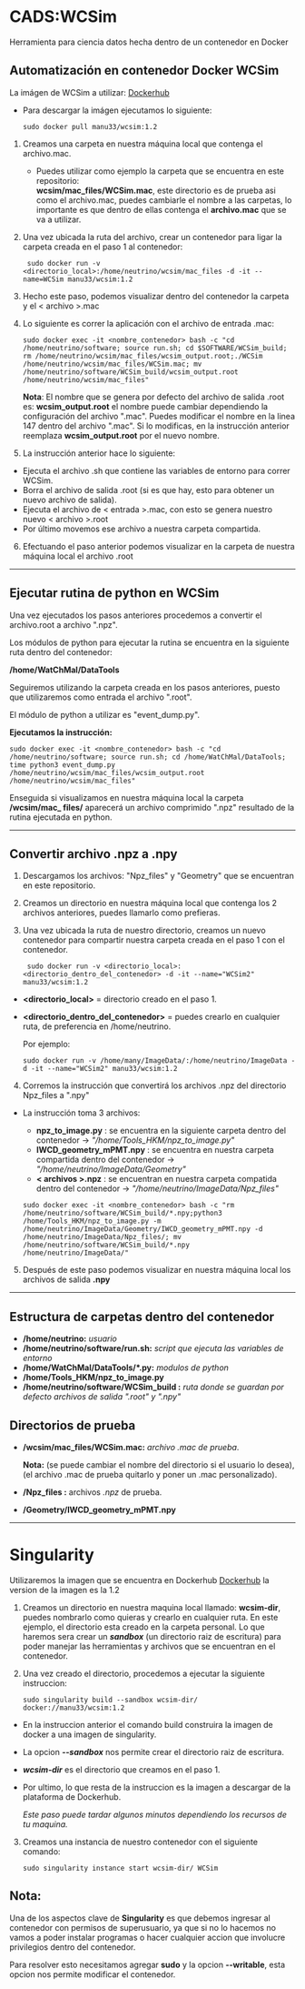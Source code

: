 # CADS:WCSim
Herramienta para ciencia datos hecha dentro de un contenedor en Docker

## Automatización en contenedor Docker WCSim

La imágen de WCSim a utilizar: [Dockerhub](https://hub.docker.com/r/manu33/wcsim "manu33/wcsim")

* Para descargar la imágen ejecutamos lo siguiente: 
    ```Docker
    sudo docker pull manu33/wcsim:1.2
    ```

1. Creamos una carpeta en nuestra máquina local que contenga el archivo.mac.

    * Puedes utilizar como ejemplo la carpeta que se encuentra en este          repositorio:     
        **wcsim/mac_files/WCSim.mac**, este directorio es de prueba asi como el archivo.mac, puedes cambiarle el nombre a las carpetas, lo importante es que dentro de    ellas contenga el **archivo.mac** que se va a utilizar. 

2. Una vez ubicada la ruta del archivo, crear un contenedor para ligar la carpeta creada en el paso 1 al contenedor:
    
        sudo docker run -v <directorio_local>:/home/neutrino/wcsim/mac_files -d -it --name=WCSim manu33/wcsim:1.2  
   
3. Hecho este paso, podemos visualizar dentro del contenedor la carpeta y el < archivo >.mac

4. Lo siguiente es correr la aplicación con el archivo de entrada .mac:

    ```
    sudo docker exec -it <nombre_contenedor> bash -c "cd /home/neutrino/software; source run.sh; cd $SOFTWARE/WCSim_build; rm /home/neutrino/wcsim/mac_files/wcsim_output.root;./WCSim /home/neutrino/wcsim/mac_files/WCSim.mac; mv /home/neutrino/software/WCSim_build/wcsim_output.root /home/neutrino/wcsim/mac_files"
    ```

    **Nota**: El nombre que se genera por defecto del archivo de salida .root es: **wcsim_output.root** el nombre puede cambiar dependiendo la configuración
    del archivo ".mac". Puedes modificar el nombre en la linea 147 dentro del archivo ".mac". Si lo modificas, en la instrucción anterior reemplaza
    **wcsim_output.root** por el nuevo nombre.

5. La instrucción anterior hace lo siguiente:
  * Ejecuta el archivo .sh que contiene las variables de entorno para correr WCSim.
  * Borra el archivo de salida .root (si es que hay, esto para obtener un nuevo archivo de salida).
  * Ejecuta el archivo de < entrada >.mac, con esto se genera nuestro nuevo < archivo >.root 
  * Por último movemos ese archivo a nuestra carpeta compartida.

6. Efectuando el paso anterior podemos visualizar en la carpeta de nuestra máquina local el archivo .root
___
## Ejecutar rutina de python en WCSim
Una vez ejecutados los pasos anteriores procedemos a convertir el archivo.root a archivo ".npz".

Los módulos de python para ejecutar la rutina se encuentra en la siguiente ruta dentro del contenedor:

**/home/WatChMal/DataTools**

Seguiremos utilizando la carpeta creada en los pasos anteriores, puesto que utilizaremos como entrada el archivo ".root".

El módulo de python a utilizar es "event_dump.py".

**Ejecutamos la instrucción:**

    sudo docker exec -it <nombre_contenedor> bash -c "cd /home/neutrino/software; source run.sh; cd /home/WatChMal/DataTools; time python3 event_dump.py /home/neutrino/wcsim/mac_files/wcsim_output.root /home/neutrino/wcsim/mac_files"
  
Enseguida si visualizamos en nuestra máquina local la carpeta **/wcsim/mac_ files/** aparecerá un archivo comprimido ".npz" resultado de la rutina ejecutada en python.
___
## Convertir archivo .npz a .npy

1. Descargamos los archivos: "Npz_files" y "Geometry" que se encuentran en este repositorio.
2. Creamos un directorio en nuestra máquina local que contenga los 2 archivos anteriores, puedes llamarlo como prefieras.
3. Una vez ubicada la ruta de nuestro directorio, creamos un nuevo contenedor para compartir nuestra carpeta creada en el paso 1 con el contenedor.

        sudo docker run -v <directorio_local>:<directorio_dentro_del_contenedor> -d -it --name="WCSim2" manu33/wcsim:1.2
    
* **<directorio_local>** = directorio creado en el paso 1.
* **<directorio_dentro_del_contenedor>** = puedes crearlo en cualquier ruta, de preferencia en /home/neutrino.

  Por ejemplo:
        
      sudo docker run -v /home/many/ImageData/:/home/neutrino/ImageData -d -it --name="WCSim2" manu33/wcsim:1.2
     
4. Corremos la instrucción que convertirá los archivos .npz del directorio Npz_files a ".npy"
  * La instrucción toma 3 archivos:
  
      * **npz_to_image.py** : se encuentra en la siguiente carpeta dentro del contenedor -> _"/home/Tools_HKM/npz_to_image.py"_
      * **IWCD_geometry_mPMT.npy** : se encuentra en nuestra carpeta compartida dentro del contenedor -> _"/home/neutrino/ImageData/Geometry"_
      * **< archivos >.npz** : se encuentran en nuestra carpeta compatida dentro del contenedor -> _"/home/neutrino/ImageData/Npz_files"_

      
    ```
    sudo docker exec -it <nombre_contenedor> bash -c "rm /home/neutrino/software/WCSim_build/*.npy;python3 /home/Tools_HKM/npz_to_image.py -m /home/neutrino/ImageData/Geometry/IWCD_geometry_mPMT.npy -d /home/neutrino/ImageData/Npz_files/; mv /home/neutrino/software/WCSim_build/*.npy /home/neutrino/ImageData/" 
    ```
5. Después de este paso podemos visualizar en nuestra máquina local los archivos de salida **.npy**
___

## Estructura de carpetas dentro del contenedor

* **/home/neutrino:** _usuario_
* **/home/neutrino/software/run.sh:**  _script que ejecuta las variables de entorno_
* **/home/WatChMal/DataTools/*.py:** _modulos de python_
* **/home/Tools_HKM/npz_to_image.py**
* **/home/neutrino/software/WCSim_build :** _ruta donde se guardan por defecto archivos de salida ".root" y ".npy"_

## Directorios de prueba
* **/wcsim/mac_files/WCSim.mac:** _archivo .mac de prueba_. 

  **Nota:** (se puede cambiar el nombre del directorio si el usuario lo desea), (el archivo .mac de prueba quitarlo y poner un .mac personalizado).
* **/Npz_files :** archivos _.npz_ de prueba.
* **/Geometry/IWCD_geometry_mPMT.npy**
___

# Singularity
Utilizaremos la imagen que se encuentra en Dockerhub [Dockerhub](https://hub.docker.com/r/manu33/wcsim "manu33/wcsim") la version de la imagen es la 1.2

1. Creamos un directorio en nuestra maquina local llamado: **wcsim-dir**, puedes nombrarlo como quieras y crearlo en cualquier ruta. En este ejemplo, el directorio esta creado en la carpeta personal. Lo que haremos sera crear un **_sandbox_** (un directorio raiz de escritura) para poder manejar las herramientas y archivos que se encuentran en el contenedor.

2. Una vez creado el directorio, procedemos a ejecutar la siguiente instruccion:

    ```
    sudo singularity build --sandbox wcsim-dir/ docker://manu33/wcsim:1.2
    ```
  * En la instruccion anterior el comando build construira la imagen de docker a una imagen de singularity.
  * La opcion **_--sandbox_** nos permite crear el directorio raiz de escritura.
  * **_wcsim-dir_** es el directorio que creamos en el paso 1.
  * Por ultimo, lo que resta de la instruccion es la imagen a descargar de la plataforma de Dockerhub.

    _Este paso puede tardar algunos minutos dependiendo los recursos de tu maquina._
  

3. Creamos una instancia de nuestro contenedor con el siguiente comando:

    ```
    sudo singularity instance start wcsim-dir/ WCSim
    ```
## **Nota:**

Una de los aspectos clave de **Singularity** es que debemos ingresar al contenedor con permisos de superusuario, ya que si no lo hacemos no vamos a poder instalar programas o hacer cualquier accion que involucre privilegios dentro del contenedor. 

Para resolver esto necesitamos agregar **sudo** y la opcion **--writable**, esta opcion nos permite modificar el contenedor.




